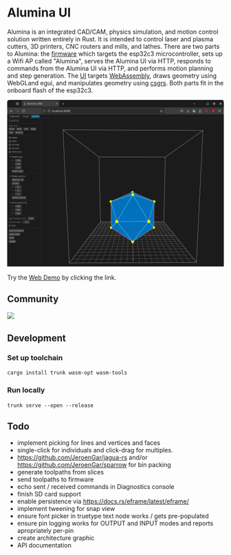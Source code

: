 # Alumina UI

Alumina is an integrated CAD/CAM, physics simulation, and motion control solution written entirely in Rust.  It is intended to control laser and plasma cutters, 3D printers, CNC routers and mills, and lathes.  There are two parts to Alumina: the [firmware](https://github.com/timschmidt/alumina-firmware) which targets the esp32c3 microcontroller, sets up a Wifi AP called "Alumina", serves the Alumina UI via HTTP, responds to commands from the Alumina UI via HTTP, and performs motion planning and step generation.  The [UI](https://github.com/timschmidt/alumina-ui) targets [WebAssembly](https://en.wikipedia.org/wiki/WebAssembly), draws geometry using WebGLand egui, and manipulates geometry using [csgrs](https://github.com/timschmidt/csgrs).  Both parts fit in the onboard flash of the esp32c3.

![Screenshot](doc/screenshot.png)

Try the [Web Demo](https://timschmidt.github.io/alumina-ui/) by clicking the link.

## Community
[![](https://dcbadge.limes.pink/api/server/https://discord.gg/cCHRjpkPhQ)](https://discord.gg/9WkD3WFxMC)

## Development
### Set up toolchain
```shell
cargo install trunk wasm-opt wasm-tools
```

### Run locally
```shell
trunk serve --open --release
```

## Todo
- implement picking for lines and vertices and faces
- single-click for individuals and click-drag for multiples.
- https://github.com/JeroenGar/jagua-rs and/or https://github.com/JeroenGar/sparrow for bin packing
- generate toolpaths from slices
- send toolpaths to firmware
- echo sent / received commands in Diagnostics console
- finish SD card support
- enable persistence via https://docs.rs/eframe/latest/eframe/
- implement tweening for snap view
- ensure font picker in truetype text node works / gets pre-populated
- ensure pin logging works for OUTPUT and INPUT modes and reports apropriately per-pin
- create architecture graphic
- API documentation
